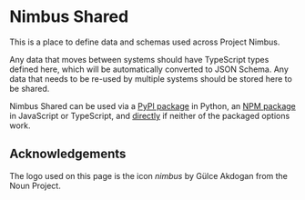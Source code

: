 # Nimbus Shared

This is a place to define data and schemas used across Project Nimbus.

Any data that moves between systems should have TypeScript types defined here, which will be
automatically converted to JSON Schema. Any data that needs to be re-used by multiple systems should
be stored here to be shared.

Nimbus Shared can be used via a [PyPI package](./python) in Python, an [NPM package](./js-and-ts) in
JavaScript or TypeScript, and [directly](./direct-use) if neither of the packaged options work.

## Acknowledgements

The logo used on this page is the icon _nimbus_ by Gülce Akdogan from the Noun Project.
